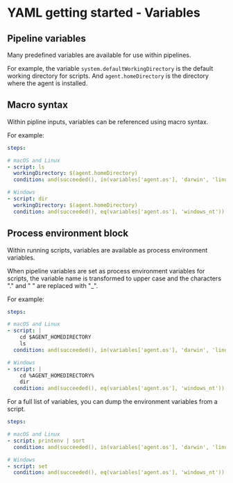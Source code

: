 # YAML getting started - Variables

## Pipeline variables

Many predefined variables are available for use within pipelines.

For example, the variable `system.defaultWorkingDirectory` is the default working directory for scripts. And `agent.homeDirectory` is the directory where the agent is installed.

## Macro syntax

Within pipline inputs, variables can be referenced using macro syntax.

For example:

```yaml
steps:

# macOS and Linux
- script: ls
  workingDirectory: $(agent.homeDirectory)
  condition: and(succeeded(), in(variables['agent.os'], 'darwin', 'linux'))

# Windows
- script: dir
  workingDirectory: $(agent.homeDirectory)
  condition: and(succeeded(), eq(variables['agent.os'], 'windows_nt'))
```

## Process environment block

Within running scripts, variables are available as process environment variables.

When pipeline variables are set as process environment variables for scripts, the variable name is transformed to upper case and the characters \".\" and \" " are replaced with \"_\".

For example:

```yaml
steps:

# macOS and Linux
- script: |
    cd $AGENT_HOMEDIRECTORY
    ls
  condition: and(succeeded(), in(variables['agent.os'], 'darwin', 'linux'))

# Windows
- script: |
    cd %AGENT_HOMEDIRECTORY%
    dir
  condition: and(succeeded(), eq(variables['agent.os'], 'windows_nt'))
```

For a full list of variables, you can dump the environment variables from a script.

```yaml
steps:

# macOS and Linux
- script: printenv | sort
  condition: and(succeeded(), in(variables['agent.os'], 'darwin', 'linux'))

# Windows
- script: set
  condition: and(succeeded(), eq(variables['agent.os'], 'windows_nt'))
```
